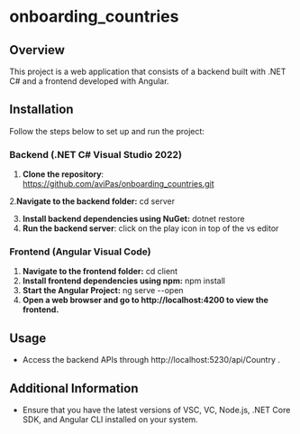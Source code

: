 # onboarding_countries
## Overview
This project is a web application that consists of a backend built with .NET C# and a frontend developed with Angular.

## Installation
Follow the steps below to set up and run the project:

### Backend (.NET C# Visual Studio 2022)
1. **Clone the repository**:
  https://github.com/aviPas/onboarding_countries.git

2.**Navigate to the backend folder:**
  cd server
 
3. **Install backend dependencies using NuGet:**
   dotnet restore
 4. **Run the backend server**:
   click on the play icon in top of the vs editor


### Frontend (Angular Visual Code)
1. **Navigate to the frontend folder:**
   cd client
2. **Install frontend dependencies using npm:**
   npm install
3. **Start the Angular Project:**
    ng serve --open
4. **Open a web browser and go to http://localhost:4200 to view the frontend.**

## Usage
- Access the backend APIs through http://localhost:5230/api/Country .

## Additional Information
- Ensure that you have the latest versions of VSC, VC, Node.js, .NET Core SDK, and Angular CLI installed on your system.
  
 
